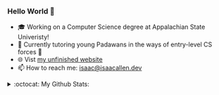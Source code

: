 ### Hello World 👋

- :mortar_board: Working on a Computer Science degree at Appalachian State Univeristy!
- 🌱 Currently tutoring young Padawans in the ways of entry-level CS forces :milky_way:
- :globe_with_meridians: Vist [my unfinished website](https://isaacallen.dev) 
- 📫 How to reach me: isaac@isaacallen.dev

<details>
  <summary>:octocat: My Github Stats:</summary>
  
  <img align="left" alt="IsaacMAllen's Github Stats" src="https://github-readme-stats-git-master.isaacmallen.vercel.app/api?username=IsaacMAllen&show_icons=true&hide_border=true&count_private=true&hide_title=true&theme=chartreuse-dark" />
  
</details>
